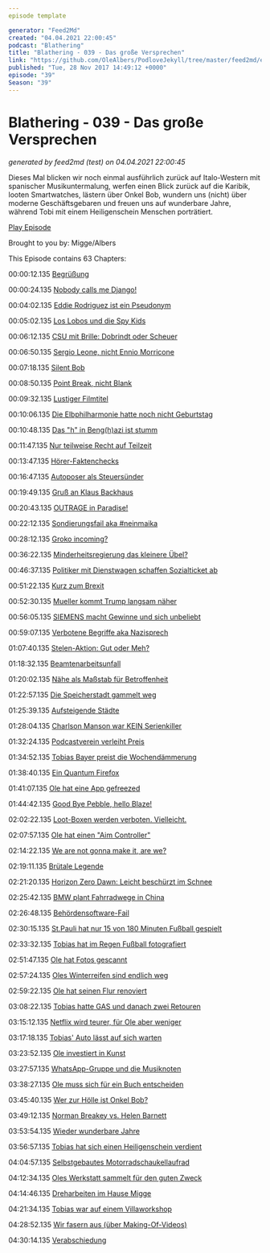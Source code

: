 ```yaml
---
episode template

generator: "Feed2Md"
created: "04.04.2021 22:00:45"
podcast: "Blathering"
title: "Blathering - 039 - Das große Versprechen"
link: "https://github.com/OleAlbers/PodloveJekyll/tree/master/feed2md/example/export/seasons/2/2017/11/Blathering - 039 - Das große Versprechen.md"
published: "Tue, 28 Nov 2017 14:49:12 +0000"
episode: "39"
Season: "39"
---
```


# Blathering - 039 - Das große Versprechen
_generated by feed2md (test) on 04.04.2021 22:00:45_

Dieses Mal blicken wir noch einmal ausführlich zurück auf Italo-Western mit spanischer Musikuntermalung, werfen einen Blick zurück auf die Karibik, looten Smartwatches, lästern über Onkel Bob, wundern uns (nicht) über moderne Geschäftsgebaren und freuen uns auf wunderbare Jahre, während Tobi mit einem Heiligenschein Menschen porträtiert.

[Play Episode](https://www.blathering.de/podlove/file/372/s/feed/c/mp3/blathering_039.mp3)

Brought to you by: Migge/Albers

This Episode contains 63 Chapters:


00:00:12.135 [Begrüßung]()

00:00:24.135 [Nobody calls me Django!](https://de.wikipedia.org/wiki/Schnodderdeutsch)

00:04:02.135 [Eddie Rodriguez ist ein Pseudonym](https://de.wikipedia.org/wiki/Eddie_Rodriguez)

00:05:02.135 [Los Lobos und die Spy Kids](https://de.wikipedia.org/wiki/Los_Lobos)

00:06:12.135 [CSU mit Brille: Dobrindt oder Scheuer](https://de.wikipedia.org/wiki/Andreas_Scheuer)

00:06:50.135 [Sergio Leone, nicht Ennio Morricone](https://de.wikipedia.org/wiki/Sergio_Leone)

00:07:18.135 [Silent Bob](https://de.wikipedia.org/wiki/Kevin_Smith)

00:08:50.135 [Point Break, nicht Blank](https://de.wikipedia.org/wiki/Point_Blank)

00:09:32.135 [Lustiger Filmtitel](https://de.wikipedia.org/wiki/Clerks_%E2%80%93_Die_Ladenh%C3%Bcter)

00:10:06.135 [Die Elbphilharmonie hatte noch nicht Geburtstag](https://de.wikipedia.org/wiki/Elbphilharmonie)

00:10:48.135 [Das "h" in Beng(h)azi ist stumm](https://en.wikipedia.org/wiki/2012_Benghazi_attack)

00:11:47.135 [Nur teilweise Recht auf Teilzeit](http://www.faz.net/aktuell/wirtschaft/gesetz-von-nahles-rueckkehrrecht-aus-teilzeit-in-vollzeit-gescheitert-15029585.html)

00:13:47.135 [Hörer-Faktenchecks](https://de.wikipedia.org/wiki/Dogma_(Film))

00:16:47.135 [Autoposer als Steuersünder](https://www.presseportal.de/blaulicht/pm/6337/3792650)

00:19:49.135 [Gruß an Klaus Backhaus](https://twitter.com/kbmusicmc)

00:20:43.135 [OUTRAGE in Paradise!](https://youtu.be/ex4rYsjxsdg)

00:22:12.135 [Sondierungsfail aka #neinmaika](https://twitter.com/Illuminatus23/status/932647367987343362)

00:28:12.135 [Groko incoming?](https://www.kuechenstud.io/lagedernation/2017/11/24/ldn076-jamaika-gescheitert-neuwahlen-minderheitsregierung-groko-breitbandausbau-failt-lufthansa-monopol/)

00:36:22.135 [Minderheitsregierung das kleinere Übel?](http://www.zeit.de/politik/deutschland/2017-08/asylpolitik-thomas-de-maiziere-familiennachzug-aussetzung)

00:46:37.135 [Politiker mit Dienstwagen schaffen Sozialticket ab](https://www.ksta.de/nrw/oepnv-vrs-will-sozialticket-weiterfuehren---debatte-um--ticketstudenten---28945178)

00:51:22.135 [Kurz zum Brexit](http://www.tagesschau.de/ausland/eu-ostgipfel-103.html)

00:52:30.135 [Mueller kommt Trump langsam näher](https://www.nytimes.com/2017/11/23/us/politics/flynn-mueller-russia-trump.html)

00:56:05.135 [SIEMENS macht Gewinne und sich unbeliebt](http://www.schwaebische.de/wirtschaft/aktuelle-nachrichten_artikel,-Siemens-steigert-Gewinn-und-entlaesst-Mitarbeiter-_arid,10767236.html)

00:59:07.135 [Verbotene Begriffe aka Nazisprech](http://www.bento.de/politik//nazi-sprech-benutzt-du-diese-saetze-im-alltag-1827666/)

01:07:40.135 [Stelen-Aktion: Gut oder Meh?](https://logbuch-netzpolitik.de/lnp236-marktgerechte-bepreisung)

01:18:32.135 [Beamtenarbeitsunfall](https://www.shz.de/deutschland-welt/panorama/sturz-eines-schlafenden-beamten-id458856.html)

01:20:02.135 [Nähe als Maßstab für Betroffenheit](https://twitter.com/noktara_de/status/934119003483668480)

01:22:57.135 [Die Speicherstadt gammelt weg](https://www.ndr.de/nachrichten/hamburg/Barkassen-Kapitaene-gegen-Kaimauer-Sanierung,barkassen106.html)

01:25:39.135 [Aufsteigende Städte](https://www.youtube.com/watch?v=zOgle88sKro)

01:28:04.135 [Charlson Manson war KEIN Serienkiller](https://www.hoaxilla.com/hoaxilla-208-charles-manson-hoaxilla-crime/)

01:32:24.135 [Podcastverein verleiht Preis](https://sendegate.de/t/podcastverein-verleiht-podcastpreis-2017/4949)

01:34:52.135 [Tobias Bayer preist die Wochendämmerung](http://wochendaemmerung.de/119-kartoffeln-werden-umgevolkt/)

01:38:40.135 [Ein Quantum Firefox](https://www.heise.de/ct/ausgabe/2017-25-Mozilla-veroeffentlicht-Firefox-Quantum-3895308.html)

01:41:07.135 [Ole hat eine App gefreezed](http://www.zdnet.de/88318031/oneplus-vorinstallierte-app-ermoeglicht-root-zugriff-update/)

01:44:42.135 [Good Bye Pebble, hello Blaze!](https://www.fitbit.com/de/blaze)

02:02:22.135 [Loot-Boxen werden verboten. Vielleicht.](https://www.golem.de/news/lootboxen-battlefront-2-ist-ein-star-wars-onlinecasino-fuer-kids-1711-131287.html)

02:07:57.135 [Ole hat einen "Aim Controller"](https://plus.google.com/+OleAlbers/posts/7nKM4wwWfAx)

02:14:22.135 [We are not gonna make it, are we?](https://www.golem.de/news/boston-dynamics-humanoider-roboter-atlas-macht-salto-rueckwaerts-1711-131213.html)

02:19:11.135 [Brütale Legende](http://www.gamestar.de/artikel/bruetal-legend-aktuell-im-humble-store-komplett-kostenlos,3322498.html)

02:21:20.135 [Horizon Zero Dawn: Leicht beschürzt im Schnee](http://www.gamersglobal.de/news/114627/feminist-frequency-video-zu-ruestungen-weiblicher-spielecharaktere)

02:25:42.135 [BMW plant Fahrradwege in China](https://www.wired.de/collection/life/bmw-stellt-den-fahrradweg-der-zukunft-vor)

02:26:48.135 [Behördensoftware-Fail](https://netzpolitik.org/2017/it-in-den-rathaeusern-sicherheitsluecken-wohin-man-schaut/)

02:30:15.135 [St.Pauli hat nur 15 von 180 Minuten Fußball gespielt](https://www.stefangroenveld.de/2017/15-minuten-fussball-retten-einen-punkt/)

02:33:32.135 [Tobias hat im Regen Fußball fotografiert](http://hurz.me/r0)

02:51:47.135 [Ole hat Fotos gescannt](https://play.google.com/store/apps/details?id=com.google.android.apps.photos.scanner&hl=de)

02:57:24.135 [Oles Winterreifen sind endlich weg]()

02:59:22.135 [Ole hat seinen Flur renoviert]()

03:08:22.135 [Tobias hatte GAS und danach zwei Retouren](https://en.wikipedia.org/wiki/Gear_Acquisition_Syndrome)

03:15:12.135 [Netflix wird teurer, für Ole aber weniger](https://www.netflix.com/de/)

03:17:18.135 [Tobias' Auto lässt auf sich warten](http://www.hyundai.de/Modelle/IONIQ.html)

03:23:52.135 [Ole investiert in Kunst](https://www.etsy.com/de/)

03:27:57.135 [WhatsApp-Gruppe und die Musiknoten](https://de.wikipedia.org/wiki/Note_(Musik))

03:38:27.135 [Ole muss sich für ein Buch entscheiden](https://www.buch.de/shop/home/show/)

03:45:40.135 [Wer zur Hölle ist Onkel Bob?](https://fotografie-bartels.weebly.com/blog/wer-ist-eigentlich-dieser-onkel-bob)

03:49:12.135 [Norman Breakey vs. Helen Barnett](http://www.mum-deo.com/de_CH/ueber-mum/geschichte/)

03:53:54.135 [Wieder wunderbare Jahre](https://de.wikipedia.org/wiki/Wunderbare_Jahre)

03:56:57.135 [Tobias hat sich einen Heiligenschein verdient](https://de.wikipedia.org/wiki/Heiligenschein)

04:04:57.135 [Selbstgebautes Motorradschaukellaufrad](https://twitter.com/tmigge/status/933440190558941186)

04:12:34.135 [Oles Werkstatt sammelt für den guten Zweck](https://www.auteo.online/)

04:14:46.135 [Dreharbeiten im Hause Migge](https://www.youtube.com/watch?v=srHiu7yOY0Q)

04:21:34.135 [Tobias war auf einem Villaworkshop](https://twitter.com/tmigge/status/933783581226340352)

04:28:52.135 [Wir fasern aus (über Making-Of-Videos)]()

04:30:14.135 [Verabschiedung]()


